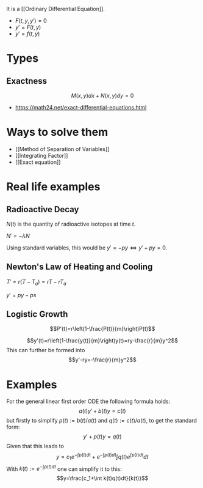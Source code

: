 It is a [[Ordinary Differential Equation]].
- $F(t, y, y')=0$
- $y'=F(t, y)$
- $y'=f(t, y)$


# Types
## Exactness
$$M(x, y) dx + N(x,y)dy=0$$

- https://math24.net/exact-differential-equations.html

# Ways to solve them
- [[Method of Separation of Variables]]
- [[Integrating Factor]]
- [[Exact equation]]


# Real life examples
## Radioactive Decay
$N(t)$ is the quantity of radioactive isotopes at time $t$.

$N'= - \lambda N$

Using standard variables, this would be $y'=-py \iff y'+py=0$.


## Newton's Law of Heating and Cooling
$T' = r(T-T_a)=rT-rT_a$

$y'= py-ps$


## Logistic Growth

$$P'(t)=r\left(1-\frac{P(t)}{m}\right)P(t)$$

$$y'(t)=r\left(1-\frac{y(t)}{m}\right)y(t)=ry-\frac{r}{m}y^2$$
This can further be formed into $$y'-ry=-\frac{r}{m}y^2$$
# Examples

For the general linear first order ODE the following formula holds:
$$a(t)y'+b(t)y=c(t)$$ but firstly to simplify $p(t):=b(t)/a(t)$ and $q(t):=c(t)/a(t)$, to get the standard form: $$y'+p(t)y=q(t)$$
Given that this leads to $$y=c_1e^{-\int p(t) dt}+e^{-\int p(t) dt}\int q(t) e^{\int p(t)dt}dt$$
With $k(t):=e^{-\int p(t)dt}$ one can simplify it to this:$$y=\frac{c_1+\int k(t)q(t)dt}{k(t)}$$